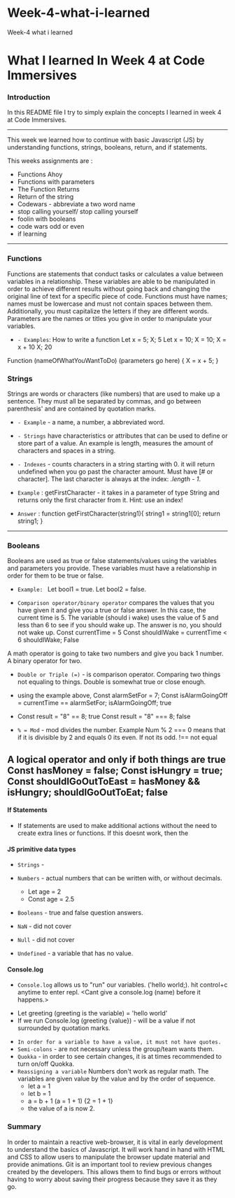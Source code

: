 # Week-4-what-i-learned
Week-4 what i learned
# What I learned In Week 4 at Code Immersives

### Introduction

In this README file I try to simply explain the concepts I learned in week 4 at Code Immersives.

---------------------------------------------------------------------------
This week we learned how to continue with basic Javascript (JS) by understanding functions, strings, booleans, return, and if statements. 

This weeks assignments are :
- Functions Ahoy
- Functions with parameters
- The Function Returns
- Return of the string
- Codewars - abbreviate a two word name
- stop calling yourself/ stop calling yourself
- foolin with booleans
- code wars odd or even
- if learning
---------------------------------------------------------------------------

### Functions

Functions are statements that conduct tasks or calculates a value between variables in a relationship. These variables are able to be manipulated in order to achieve different results without going back and changing the original line of text for a specific piece of code. Functions must have names; names must be lowercase and must not contain spaces between them. Additionally, you must capitalize the letters  if they are different words. Parameters are the names or titles you give in order to manipulate your variables.
* `- Examples`: How to write a function
Let x = 5;
X; 5
Let x = 10;
X = 10;
X = x + 10
X; 20

Function (nameOfWhatYouWantToDo) (parameters go here) {
X = x + 5;
}


### Strings

Strings are words or characters (like numbers) that are used to make up a sentence. They must all be separated by commas, and go between parenthesis' and are contained by quotation marks.
* `- Example` - a name, a number, a abbreviated word.

* `- Strings` have characteristics or attributes that can be used to define or store part of a value. An example is length, measures the amount of characters and spaces in a string. 
* `- Indexes` - counts characters in a string starting with 0. it will return undefined when you go past the character amount. Must have [# or character]. The last character is always at the index: *.length - 1*.

* `Example` : getFirstCharacter - it takes in a parameter of type String and returns only the first character from it. Hint: use an index!

* `Answer` : function getFirstCharacter(string1){
string1 = string1[0];
return string1;
}

---------------------------------------------------------------------------
### Booleans 

Booleans are used as true or false statements/values using the variables and parameters you provide. These variables must have a relationship in order for them to be true or false. 

* `Example: ` Let bool1 = true.    Let bool2 = false.
  

* `Comparison operator/binary operator` compares the values that you have given it and give you a true or false answer. In this case, the current time is 5. The variable (should i wake) uses the value of 5 and less than 6 to see if you should wake up. The answer is no, you should not wake up.
Const currentTime = 5
Const shouldIWake = currentTime < 6 
shouldIWake; False

A math operator is going to take two numbers and give you back 1 number.
A binary operator for two.
* `Double or Triple (=)` - is comparison operator. Comparing two things not equaling to things. Double is somewhat true or close enough.

- using the example above, 
Const alarmSetFor = 7;
Const isAlarmGoingOff = currentTime == alarmSetFor;
isAlarmGoingOff; true

- Const result = "8" == 8; true
Const result = "8" === 8; false

* `% = Mod` - mod divides the number. Example Num % 2 === 0 means that if it is divisible by 2 and equals 0 its even. If not its odd.
!== not equal

A logical operator and only if both things are true
Const hasMoney = false;
Const isHungry = true;
Const shouldIGoOutToEast = hasMoney && isHungry;
shouldIGoOutToEat; false
---------------------------------------------------------------------------

#### If Statements
  - If statements are used to make additional actions without the need to create extra lines or functions. If this doesnt work, then the 







#### JS primitive data types
* `Strings` - 

* `Numbers` - actual numbers that can be written with, or without decimals. 
	- Let age = 2
	- Const age = 2.5
* `Booleans` - true and false question answers.
* `NaN` - did not cover
* `Null` - did not cover
* `Undefined` - a variable that has no value. 

#### Console.log
* `Console.log` allows us to "run" our variables. 
    ('hello world;).   hit control+c anytime to enter repl.
<Cant give a console.log (name) before it happens.>

- Let greeting (greeting is the variable) = 'hello world'
- If we run Console.log (greeting {value}) - will be a value if not surrounded by quotation marks.

* `In order for a variable to have a value, it must not have quotes.`
* `Semi-colons` - are not necessary unless the group/team wants them.
* `Quokka` - in order to see certain changes, it is at times recommended to turn on/off Quokka.
* `Reassigning a variable` Numbers don't work as regular math. The variables are given value by the value and by the order of sequence.  
    - let a = 1
    - let b = 1
    - a = b + 1 (a = 1 + 1) {2 = 1 + 1}
    - the value of a is now 2. 


### Summary
In order to maintain a reactive web-browser, it is vital in early development to understand the basics of Javascript. It will work hand in hand with HTML and CSS to allow users to manipulate the browser update material and provide animations. Git is an important tool to review previous changes created by the developers. This allows them to find bugs or errors without having to worry about saving their progress because they save it as they go.